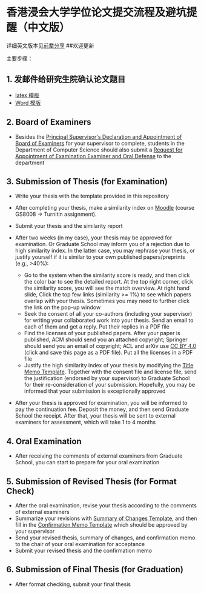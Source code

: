 # 香港浸会大学学位论文提交流程及避坑提醒（中文版）
详细英文版本见[前辈分享](https://github.com/lileipisces/HKBUthesis)
##欢迎更新

主要步骤：

## 1. 发邮件给研究生院确认论文题目
- [latex 模版](https://github.com/lileipisces/HKBUthesis/blob/master/material/titleMemo.tex)
- [Word 模版]()


## 2. Board of Examiners

- Besides the [Principal Supervisor's Declaration and Appointment of Board of Examiners](https://gs.hkbu.edu.hk/f/page/464/Guidelines%20for%20the%20Format%20of%20Theses.rtf) for your supervisor to complete, students in the Department of Computer Science should also submit a [Request for Appointment of Examination Examiner and Oral Defense](https://www.comp.hkbu.edu.hk/v1/?file=1073) to the department

## 3. Submission of Thesis (for Examination)
- Write your thesis with the template provided in this repository
- After completing your thesis, make a similarity index on [Moodle](https://buelearning.hkbu.edu.hk/) (course GS8008 -> Turnitin assignment).
- Submit your thesis and the similarity report
- After two weeks (in my case), your thesis may be approved for examination. Or Graduate School may inform you of a rejection due to high similarity index. In the latter case, you may rephrase your thesis, or justify yourself if it is similar to your own published papers/preprints (e.g., >40%):
  - Go to the system when the similarity score is ready, and then click the color bar to see the detailed report. At the top right corner, click the similarity score, you will see the match overview. At right hand slide, Click the top few links (similarity >= 1%) to see which papers overlap with your thesis. Sometimes you may need to further click the link on the pop-up window
  - Seek the consent of all your co-authors (including your supervisor) for writing your collaborated work into your thesis. Send an email to each of them and get a reply. Put their replies in a PDF file
  - Find the licenses of your published papers. After your paper is published, ACM should send you an attached copyright; Springer should send you an email of copyright; ACL and arXiv use [CC BY 4.0](https://creativecommons.org/licenses/by/4.0/) (click and save this page as a PDF file). Put all the licenses in a PDF file
  - Justify the high similarity index of your thesis by modifying the [Title Memo Template](material/titleMemo.tex). Together with the consent file and license file, send the justification (endorsed by your supervisor) to Graduate School for their re-consideration of your submission. Hopefully, you may be informed that your submission is exceptionally approved

- After your thesis is approved for examination, you will be informed to pay the continuation fee. Deposit the money, and then send Graduate School the receipt. After that, your thesis will be sent to external examiners for assessment, which will take 1 to 4 months

## 4. Oral Examination
- After receiving the comments of external examiners from Graduate School, you can start to prepare for your oral examination

## 5. Submission of Revised Thesis (for Format Check)

- After the oral examination, revise your thesis according to the comments of external examiners
- Summarize your revisions with [Summary of Changes Template](material/summaryOfChanges.docx), and then fill in the [Confirmation Memo Template](material/confirmationMemo.doc) which should be approved by your supervisor
- Send your revised thesis, summary of changes, and confirmation memo to the chair of your oral examination for acceptance
- Submit your revised thesis and the confirmation memo

## 6. Submission of Final Thesis (for Graduation)

- After format checking, submit your final thesis

